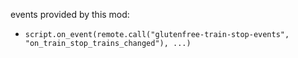 events provided by this mod:

- `script.on_event(remote.call("glutenfree-train-stop-events", "on_train_stop_trains_changed"), ...)`

